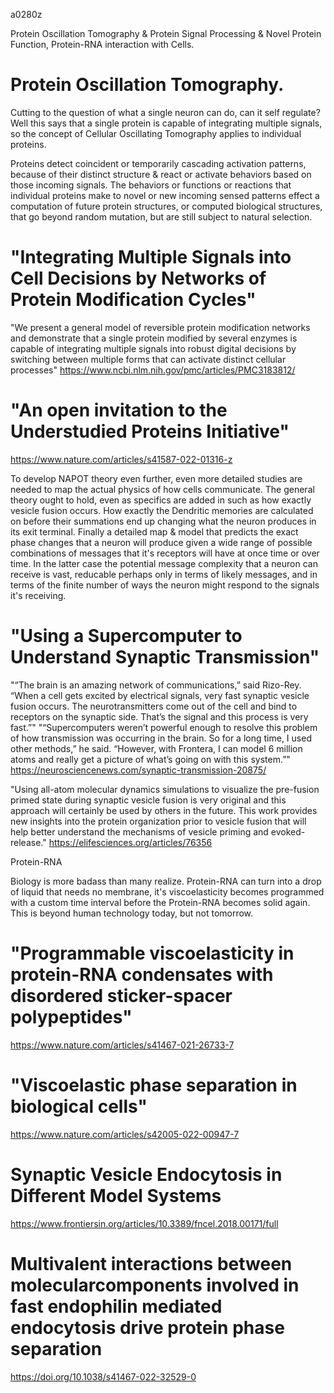 a0280z

Protein Oscillation Tomography & Protein Signal Processing & Novel Protein Function, Protein-RNA interaction with Cells.

# Protein Oscillation Tomography.
Cutting to the question of what a single neuron can do, can it self regulate? Well this says that a single protein is capable of integrating multiple signals, so the concept of Cellular Oscillating Tomography applies to individual proteins.

Proteins detect coincident or temporarily cascading activation patterns, because of their distinct structure & react or activate behaviors based on those incoming signals. The behaviors or functions or reactions that individual proteins make to novel or new incoming sensed patterns effect a computation of future protein structures, or computed biological structures, that go beyond random mutation, but are still subject to natural selection.

# "Integrating Multiple Signals into Cell Decisions by Networks of Protein Modification Cycles"
"We present a general model of reversible protein modification networks and demonstrate that a single protein modified by several enzymes is capable of integrating multiple signals into robust digital decisions by switching between multiple forms that can activate distinct cellular processes"
https://www.ncbi.nlm.nih.gov/pmc/articles/PMC3183812/

# "An open invitation to the Understudied Proteins Initiative"
https://www.nature.com/articles/s41587-022-01316-z

To develop NAPOT theory even further, even more detailed studies are needed to map the actual physics of how cells communicate. The general theory ought to hold, even as specifics are added in such as how exactly vesicle fusion occurs. How exactly the Dendritic memories are calculated on before their summations end up changing what the neuron produces in its exit terminal. Finally a detailed map & model that predicts the exact phase changes that a neuron will produce given a wide range of possible combinations of messages that it's receptors will have at once time or over time. In the latter case the potential message complexity that a neuron can receive is vast, reducable perhaps only in terms of likely messages, and in terms of the finite number of ways the neuron might respond to the signals it's receiving.

# "Using a Supercomputer to Understand Synaptic Transmission"
"“The brain is an amazing network of communications,” said Rizo-Rey. “When a cell gets excited by electrical signals, very fast synaptic vesicle fusion occurs. The neurotransmitters come out of the cell and bind to receptors on the synaptic side. That’s the signal and this process is very fast.”"
"“Supercomputers weren’t powerful enough to resolve this problem of how transmission was occurring in the brain. So for a long time, I used other methods,” he said. “However, with Frontera, I can model 6 million atoms and really get a picture of what’s going on with this system.”"
https://neurosciencenews.com/synaptic-transmission-20875/

"Using all-atom molecular dynamics simulations to visualize the pre-fusion primed state during synaptic vesicle fusion is very original and this approach will certainly be used by others in the future. This work provides new insights into the protein organization prior to vesicle fusion that will help better understand the mechanisms of vesicle priming and evoked-release."
https://elifesciences.org/articles/76356

Protein-RNA 

Biology is more badass than many realize. Protein-RNA can turn into a drop of liquid that needs no membrane, it's viscoelasticity becomes programmed with a custom time interval before the Protein-RNA becomes solid again. This is beyond human technology today, but not tomorrow. 

# "Programmable viscoelasticity in protein-RNA condensates with disordered sticker-spacer polypeptides"
https://www.nature.com/articles/s41467-021-26733-7

# "Viscoelastic phase separation in biological cells"
https://www.nature.com/articles/s42005-022-00947-7

# Synaptic Vesicle Endocytosis in Different Model Systems
https://www.frontiersin.org/articles/10.3389/fncel.2018.00171/full

# Multivalent interactions between molecularcomponents involved in fast endophilin mediated endocytosis drive protein phase separation
https://doi.org/10.1038/s41467-022-32529-0